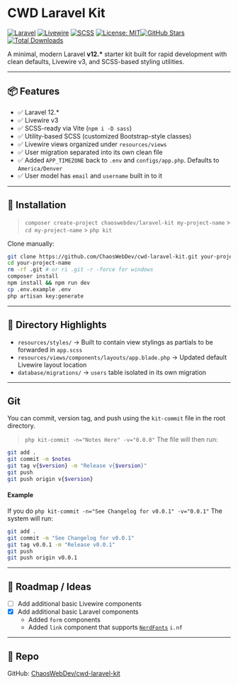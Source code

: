 # CWD Laravel Kit

[![Laravel](https://img.shields.io/badge/Laravel-12.x-red?logo=laravel&logoColor=white)](https://laravel.com) [![Livewire](https://img.shields.io/badge/Livewire-v3-blue?logo=livewire)](https://livewire.laravel.com) [![SCSS](https://img.shields.io/badge/SCSS-ready-cc6699?logo=sass&logoColor=white)](https://sass-lang.com) [![License: MIT](https://img.shields.io/badge/license-MIT-lightgrey.svg)](LICENSE)[![GitHub Stars](https://img.shields.io/github/stars/ChaosWebDev/cwd-laravel-kit?style=social)](https://github.com/ChaosWebDev/cwd-laravel-kit/stargazers)[![Total Downloads](https://img.shields.io/packagist/dt/chaoswebdev/laravel-kit)](https://packagist.org/packages/chaoswebdev/laravel-kit)

A minimal, modern Laravel **v12.\*** starter kit built for rapid development with clean defaults, Livewire v3, and SCSS-based styling utilities.

---

## 📦 Features

-   ✅ Laravel 12.\*
-   ✅ Livewire v3
-   ✅ SCSS-ready via Vite (`npm i -D sass`)
-   ✅ Utility-based SCSS (customized Bootstrap-style classes)
-   ✅ Livewire views organized under `resources/views`
-   ✅ User migration separated into its own clean file
-   ✅ Added `APP_TIMEZONE` back to `.env` and `configs/app.php`. Defaults to `America/Denver`
-   ✅ User model has `email` and `username` built in to it

---

## 🚀 Installation

> `composer create-project chaoswebdev/laravel-kit my-project-name` > `cd my-project-name` > `php kit`

Clone manually:

```bash
git clone https://github.com/ChaosWebDev/cwd-laravel-kit.git your-project-name
cd your-project-name
rm -rf .git # or ri .git -r -force for windows
composer install
npm install && npm run dev
cp .env.example .env
php artisan key:generate
```

---

## 📁 Directory Highlights

-   `resources/styles/` → Built to contain view stylings as partials to be forwarded in `app.scss`
-   `resources/views/components/layouts/app.blade.php` → Updated default Livewire layout location
-   `database/migrations/` → `users` table isolated in its own migration

---

## Git

You can commit, version tag, and push using the `kit-commit` file in the root directory.

> `php kit-commit -n="Notes Here" -v="0.0.0"`
> The file will then run:

```bash
git add .
git commit -m $notes
git tag v{$version} -m "Release v{$version}"
git push
git push origin v{$version}
```

#### Example

If you do `php kit-commit -n="See Changelog for v0.0.1" -v="0.0.1"`
The system will run:

```bash
git add .
git commit -m "See Changelog for v0.0.1"
git tag v0.0.1 -m "Release v0.0.1"
git push
git push origin v0.0.1
```

---

## 🔧 Roadmap / Ideas

-   [ ] Add additional basic Livewire components
-   [x] Add additional basic Laravel components
    -   Added `form` components
    -   Added `link` component that supports [`NerdFonts`](https://www.nerdfonts.com/cheat-sheet) `i.nf`

---

## 📎 Repo

GitHub: [ChaosWebDev/cwd-laravel-kit](https://github.com/ChaosWebDev/cwd-laravel-kit)
